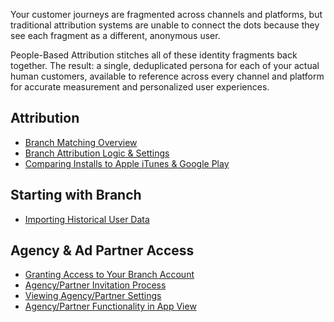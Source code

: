 Your customer journeys are fragmented across channels and platforms, but traditional attribution systems are unable to connect the dots because they see each fragment as a different, anonymous user.

People-Based Attribution stitches all of these identity fragments back together. The result: a single, deduplicated persona for each of your actual human customers, available to reference across every channel and platform for accurate measurement and personalized user experiences.

## Attribution
- [Branch Matching Overview](/resources/matching/)
- [Branch Attribution Logic & Settings](/resources/branch-attribution-logic-and-settings/)
- [Comparing Installs to Apple iTunes & Google Play](/resources/comparing-installs/)
## Starting with Branch
- [Importing Historical User Data](/dashboard/importing-historical-user-data/)
## Agency & Ad Partner Access
- [Granting Access to Your Branch Account](/dashboard/granting-access-to-agencies-partners/)
- [Agency/Partner Invitation Process](/dashboard/agency-ad-partner-invitation-process/)
- [Viewing Agency/Partner Settings](/dashboard/agency-view/)
- [Agency/Partner Functionality in App View](/dashboard/app-view/#agencies-in-app-view/)
